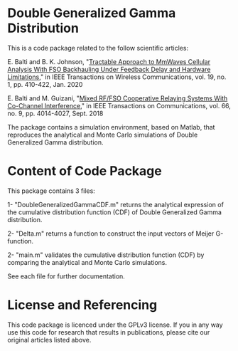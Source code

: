 # Double Generalized Gamma Distribution
This is a code package related to the follow scientific articles: 

E. Balti and B. K. Johnson, "[Tractable Approach to MmWaves Cellular Analysis With FSO Backhauling Under Feedback Delay and Hardware Limitations](https://ieeexplore.ieee.org/document/8879690)," in IEEE Transactions on Wireless Communications, vol. 19, no. 1, pp. 410-422, Jan. 2020

E. Balti and M. Guizani, "[Mixed RF/FSO Cooperative Relaying Systems With Co-Channel Interference](https://ieeexplore.ieee.org/document/8323414)," in IEEE Transactions on Communications, vol. 66, no. 9, pp. 4014-4027, Sept. 2018

The package contains a simulation environment, based on Matlab, that reproduces the analytical and Monte Carlo simulations of Double Generalized Gamma distribution.

# Content of Code Package
This package contains 3 files:

1- "DoubleGeneralizedGammaCDF.m" returns the analytical expression of the cumulative distribution function (CDF) of Double Generalized Gamma distribution.

2- "Delta.m" returns a function to construct the input vectors of Meijer G-function. 

2- "main.m" validates the cumulative distribution function (CDF) by comparing the analytical and Monte Carlo simulations.

See each file for further documentation.

# License and Referencing

This code package is licenced under the GPLv3 license. If you in any way use this code for research that results in publications, please cite our original articles listed above.
